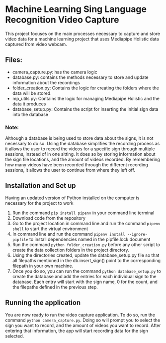 # Machine Learning Sing Language Recognition Video Capture
This project focuses on the main processes necessary to capture and store video data for a machine learning project that uses Mediapipe Holistic data captured from video webcam.

## Files:
* camera_capture.py: has the camera logic
* database.py: contains the methods necessary to store and update information about the recordings
* folder_creation.py: Contains the logic for creating the folders where the data will be stored.
* mp_utils.py: Contains the logic for managing Mediapipe Holistic and the data it produces
* database_setup.py: Contains the script for inserting the initial sign data into the database

### Note:
Although a database is being used to store data about the signs, it is not necessary to do so.  Using the database simplifies the recording process as it allows the user to record the videos for a specific sign through multiple sessions, instead of in one sitting.  It does so by storing information about the sign file locations, and the amount of videos recorded.  By remembering how many videos have been recorded through the different recording sessions, it allows the user to continue from where they left off.

## Installation and Set up
Having an updated version of Python installed on the computer is necessary for the project to work
1. Run the command ```pip install pipenv``` in your command line terminal
2. Download code from the repository
3. Go to the project location in command line and run the command ```pipenv shell``` to start the virtual environment
4. In command line and run the command ```pipenv install --ignore-pipfile``` to install dependencies named in the pipfile.lock document
5. Run the command ```python folder_creation.py``` before any other script to create the data collection folders in the project directory.
6. Using the directories created, update the database_setup.py file so that all filepaths mentioned in the db.insert_sign() point to the corresponding filepath in your own machine. 
7. Once you do so, you can run the command ```python database_setup.py``` to create the database and add the entries for each individual sign to the database.  Each entry will start with the sign name, 0 for the count, and the filepaths defined in the previous step.

## Running the application
You are now ready to run the video capture application.  To do so, run the command ```python camera_capture.py```.  Doing so will prompt you to select the sign you want to record, and the amount of videos you want to record. After entering that information, the app will start recording data for the sign selected.